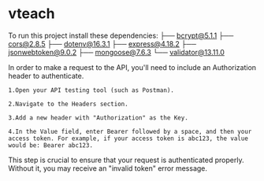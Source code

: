 # vteach

To run this project install these dependencies:
├── bcrypt@5.1.1
├── cors@2.8.5
├── dotenv@16.3.1
├── express@4.18.2
├── jsonwebtoken@9.0.2
├── mongoose@7.6.3
└── validator@13.11.0

In order to make a request to the API, you'll need to include an Authorization header to authenticate.

    1.Open your API testing tool (such as Postman).

    2.Navigate to the Headers section.

    3.Add a new header with "Authorization" as the Key.

    4.In the Value field, enter Bearer followed by a space, and then your access token. For example, if your access token is abc123, the value would be: Bearer abc123.

This step is crucial to ensure that your request is authenticated properly. Without it, you may receive an "invalid token" error message.
